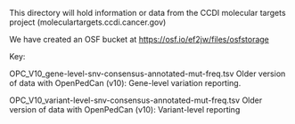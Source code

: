 This directory will hold information or data from the CCDI molecular targets project (moleculartargets.ccdi.cancer.gov)

We have created an OSF bucket at https://osf.io/ef2jw/files/osfstorage

Key:

OPC_V10_gene-level-snv-consensus-annotated-mut-freq.tsv Older version of data with OpenPedCan (v10): Gene-level variation reporting.

OPC_V10_variant-level-snv-consensus-annotated-mut-freq.tsv Older version of data with OpenPedCan (v10): Variant-level reporting




